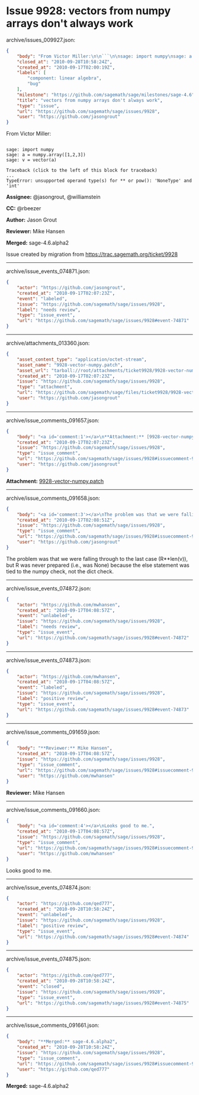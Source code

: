 # Issue 9928: vectors from numpy arrays don't always work

archive/issues_009927.json:
```json
{
    "body": "From Victor Miller:\n\n```\n\nsage: import numpy\nsage: a = numpy.array([1,2,3])\nsage: v = vector(a)\n\nTraceback (click to the left of this block for traceback)\n...\nTypeError: unsupported operand type(s) for ** or pow(): 'NoneType' and\n'int'\n```\n\n\n**Assignee:** @jasongrout, @williamstein\n\n**CC:**  @rbeezer\n\n**Author:** Jason Grout\n\n**Reviewer:** Mike Hansen\n\n**Merged:** sage-4.6.alpha2\n\nIssue created by migration from https://trac.sagemath.org/ticket/9928\n\n",
    "closed_at": "2010-09-28T10:58:24Z",
    "created_at": "2010-09-17T02:00:19Z",
    "labels": [
        "component: linear algebra",
        "bug"
    ],
    "milestone": "https://github.com/sagemath/sage/milestones/sage-4.6",
    "title": "vectors from numpy arrays don't always work",
    "type": "issue",
    "url": "https://github.com/sagemath/sage/issues/9928",
    "user": "https://github.com/jasongrout"
}
```
From Victor Miller:

```

sage: import numpy
sage: a = numpy.array([1,2,3])
sage: v = vector(a)

Traceback (click to the left of this block for traceback)
...
TypeError: unsupported operand type(s) for ** or pow(): 'NoneType' and
'int'
```


**Assignee:** @jasongrout, @williamstein

**CC:**  @rbeezer

**Author:** Jason Grout

**Reviewer:** Mike Hansen

**Merged:** sage-4.6.alpha2

Issue created by migration from https://trac.sagemath.org/ticket/9928





---

archive/issue_events_074871.json:
```json
{
    "actor": "https://github.com/jasongrout",
    "created_at": "2010-09-17T02:07:23Z",
    "event": "labeled",
    "issue": "https://github.com/sagemath/sage/issues/9928",
    "label": "needs review",
    "type": "issue_event",
    "url": "https://github.com/sagemath/sage/issues/9928#event-74871"
}
```



---

archive/attachments_013360.json:
```json
{
    "asset_content_type": "application/octet-stream",
    "asset_name": "9928-vector-numpy.patch",
    "asset_url": "tarball://root/attachments/ticket9928/9928-vector-numpy.patch",
    "created_at": "2010-09-17T02:07:23Z",
    "issue": "https://github.com/sagemath/sage/issues/9928",
    "type": "attachment",
    "url": "https://github.com/sagemath/sage/files/ticket9928/9928-vector-numpy.patch",
    "user": "https://github.com/jasongrout"
}
```



---

archive/issue_comments_091657.json:
```json
{
    "body": "<a id='comment:1'></a>\n**Attachment:** [9928-vector-numpy.patch](https://github.com/sagemath/sage/files/ticket9928/9928-vector-numpy.patch)",
    "created_at": "2010-09-17T02:07:23Z",
    "issue": "https://github.com/sagemath/sage/issues/9928",
    "type": "issue_comment",
    "url": "https://github.com/sagemath/sage/issues/9928#issuecomment-91657",
    "user": "https://github.com/jasongrout"
}
```

<a id='comment:1'></a>
**Attachment:** [9928-vector-numpy.patch](https://github.com/sagemath/sage/files/ticket9928/9928-vector-numpy.patch)



---

archive/issue_comments_091658.json:
```json
{
    "body": "<a id='comment:3'></a>\nThe problem was that we were falling through to the last case (R**len(v)), but R was never prepared (i.e., was None) because the else statement was tied to the numpy check, not the dict check.",
    "created_at": "2010-09-17T02:08:51Z",
    "issue": "https://github.com/sagemath/sage/issues/9928",
    "type": "issue_comment",
    "url": "https://github.com/sagemath/sage/issues/9928#issuecomment-91658",
    "user": "https://github.com/jasongrout"
}
```

<a id='comment:3'></a>
The problem was that we were falling through to the last case (R**len(v)), but R was never prepared (i.e., was None) because the else statement was tied to the numpy check, not the dict check.



---

archive/issue_events_074872.json:
```json
{
    "actor": "https://github.com/mwhansen",
    "created_at": "2010-09-17T04:08:57Z",
    "event": "unlabeled",
    "issue": "https://github.com/sagemath/sage/issues/9928",
    "label": "needs review",
    "type": "issue_event",
    "url": "https://github.com/sagemath/sage/issues/9928#event-74872"
}
```



---

archive/issue_events_074873.json:
```json
{
    "actor": "https://github.com/mwhansen",
    "created_at": "2010-09-17T04:08:57Z",
    "event": "labeled",
    "issue": "https://github.com/sagemath/sage/issues/9928",
    "label": "positive review",
    "type": "issue_event",
    "url": "https://github.com/sagemath/sage/issues/9928#event-74873"
}
```



---

archive/issue_comments_091659.json:
```json
{
    "body": "**Reviewer:** Mike Hansen",
    "created_at": "2010-09-17T04:08:57Z",
    "issue": "https://github.com/sagemath/sage/issues/9928",
    "type": "issue_comment",
    "url": "https://github.com/sagemath/sage/issues/9928#issuecomment-91659",
    "user": "https://github.com/mwhansen"
}
```

**Reviewer:** Mike Hansen



---

archive/issue_comments_091660.json:
```json
{
    "body": "<a id='comment:4'></a>\nLooks good to me.",
    "created_at": "2010-09-17T04:08:57Z",
    "issue": "https://github.com/sagemath/sage/issues/9928",
    "type": "issue_comment",
    "url": "https://github.com/sagemath/sage/issues/9928#issuecomment-91660",
    "user": "https://github.com/mwhansen"
}
```

<a id='comment:4'></a>
Looks good to me.



---

archive/issue_events_074874.json:
```json
{
    "actor": "https://github.com/qed777",
    "created_at": "2010-09-28T10:58:24Z",
    "event": "unlabeled",
    "issue": "https://github.com/sagemath/sage/issues/9928",
    "label": "positive review",
    "type": "issue_event",
    "url": "https://github.com/sagemath/sage/issues/9928#event-74874"
}
```



---

archive/issue_events_074875.json:
```json
{
    "actor": "https://github.com/qed777",
    "created_at": "2010-09-28T10:58:24Z",
    "event": "closed",
    "issue": "https://github.com/sagemath/sage/issues/9928",
    "type": "issue_event",
    "url": "https://github.com/sagemath/sage/issues/9928#event-74875"
}
```



---

archive/issue_comments_091661.json:
```json
{
    "body": "**Merged:** sage-4.6.alpha2",
    "created_at": "2010-09-28T10:58:24Z",
    "issue": "https://github.com/sagemath/sage/issues/9928",
    "type": "issue_comment",
    "url": "https://github.com/sagemath/sage/issues/9928#issuecomment-91661",
    "user": "https://github.com/qed777"
}
```

**Merged:** sage-4.6.alpha2
